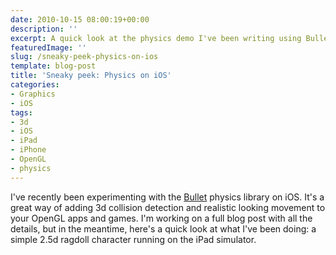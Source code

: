 ```yaml
---
date: 2010-10-15 08:00:19+00:00
description: ''
excerpt: A quick look at the physics demo I've been writing using Bullet on iOS.
featuredImage: ''
slug: /sneaky-peek-physics-on-ios
template: blog-post
title: 'Sneaky peek: Physics on iOS'
categories:
- Graphics
- iOS
tags:
- 3d
- iOS
- iPad
- iPhone
- OpenGL
- physics
---
```


I've recently been experimenting with the [Bullet](http://bulletphysics.org/wordpress/) physics library on iOS. It's a great way of adding 3d collision detection and realistic looking movement to your OpenGL apps and games. I'm working on a full blog post with all the details, but in the meantime, here's a quick look at what I've been doing: a simple 2.5d ragdoll character running on the iPad simulator.
<!-- more -->

